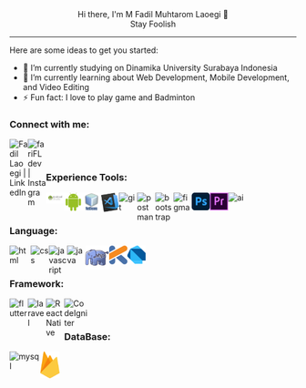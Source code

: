 


<div align="center"> Hi there, I'm M Fadil Muhtarom Laoegi 👋 </div>
<div align="center">Stay Foolish</div>

<hr>

Here are some ideas to get you started:

- 🔭 I’m currently studying on Dinamika University Surabaya Indonesia
- 🌱 I’m currently learning about Web Development, Mobile Development, and Video Editing
- ⚡ Fun fact:  I love to play game and Badminton


 ### Connect with me:

<a target="blank" href="https://www.linkedin.com/in/fadil-laoegi-b632a3204/"><img align="left" alt="Fadil Laoegi | LinkedIn" width="32px" src="https://cdn-icons-png.flaticon.com/512/174/174857.png" /></a>
<a target="blank" href="https://www.instagram.com/fdlml_/"><img align="left" alt="fariFLdev | Instagram" width="32px" src="https://static.cdnlogo.com/logos/i/92/instagram.svg" /></a>


<br/><br/>

### Experience Tools: 
<div>
 <img align="left" alt="androidstudio" width="32px" src="https://raw.githubusercontent.com/fadillaoegi/APIMyAssets/refs/heads/master/logo/Programming/Android%20Studio.png" />
 <img align="left" alt="androidstudio" width="32px" src="https://raw.githubusercontent.com/fadillaoegi/APIMyAssets/refs/heads/master/logo/Programming/Android.png" />
 <img align="left" alt="netbean" width="32px" src="https://raw.githubusercontent.com/fadillaoegi/APIMyAssets/master/logo/NetBeans.png" />
 <img align="left" alt="vscode" width="32px" src="https://raw.githubusercontent.com/fadillaoegi/APIMyAssets/master/logo/Vscode.png" />
 <img align="left" alt="git" width="32px" src="https://upload.wikimedia.org/wikipedia/commons/thumb/3/3f/Git_icon.svg/1024px-Git_icon.svg.png" />
 <img align="left" alt="postman" width="32px" src="https://images.seeklogo.com/logo-png/32/1/postman-logo-png_seeklogo-321406.png" />
 <img align="left" alt="bootstrap" width="32px" src="https://upload.wikimedia.org/wikipedia/commons/thumb/b/b2/Bootstrap_logo.svg/1280px-Bootstrap_logo.svg.png" />
 <img align="left" alt="figma" width="32px" src="https://upload.wikimedia.org/wikipedia/commons/3/33/Figma-logo.svg" /> 
 <img align="left" alt="photoshop" width="32px" src="https://raw.githubusercontent.com/fadillaoegi/APIMyAssets/master/logo/ps.png" />
 <img align="left" alt="premiere" width="32px" src="https://raw.githubusercontent.com/fadillaoegi/APIMyAssets/master/logo/pr.png" />
 <img align="left" alt="ai" width="32px" src="https://www.vectorlogo.zone/logos/adobe_illustrator/adobe_illustrator-icon.svg" />
</div>

<br/><br/>

### Language:
<div>
 <img align="left" alt="html" width="37px" src="https://icon-library.com/images/html5-icon/html5-icon-13.jpg" />
 <img align="left" alt="css" width="32px" src="https://cdn.iconscout.com/icon/free/png-256/css-131-722685.png" />
 <img align="left" alt="javascript" width="32px" src="https://upload.wikimedia.org/wikipedia/commons/thumb/9/99/Unofficial_JavaScript_logo_2.svg/1024px-Unofficial_JavaScript_logo_2.svg.png" />
 <img align="left" alt="java" width="32px" src="https://upload.wikimedia.org/wikipedia/de/e/e1/Java-Logo.svg" />
 <img align="left" alt="php" width="42px" src="https://raw.githubusercontent.com/fadillaoegi/APIMyAssets/master/logo/Php.png" />
 <img align="left" alt="kotlin" width="32px" src="https://raw.githubusercontent.com/fadillaoegi/APIMyAssets/master/logo/kotlin.png" />
 <img align="left" alt="dart" width="32px" src="https://raw.githubusercontent.com/fadillaoegi/APIMyAssets/master/logo/dart.png" />
</div>


<br/> <br/>

### Framework:
<div>
 <img align="left" alt="flutter" width="32px" src="https://www.vectorlogo.zone/logos/flutterio/flutterio-icon.svg" /> 
 <img align="left" alt="laravel" width="32px" src="https://upload.wikimedia.org/wikipedia/commons/thumb/9/9a/Laravel.svg/1969px-Laravel.svg.png" />
 <img align="left" alt="ReactNative" width="32px" src="https://reactnative.dev/img/header_logo.svg" />
 <img align="left" alt="CodeIgniter" width="42px" src="https://cdn.iconscout.com/icon/free/png-256/free-codeigniter-4-1175201.png?f=webp" />
</div>

<br/><br/>

### DataBase:
<div>
 <img align="left" alt="mysql" width="54px" src="https://download.logo.wine/logo/MySQL/MySQL-Logo.wine.png" />
 <!--<img align="left" alt="mysql" width="54px" src="https://raw.githubusercontent.com/fadillaoegi/APIMyAssets/master/logo/My_sql.png" />-->
 <img align="left" alt="firebase" width="34px" src="https://raw.githubusercontent.com/fadillaoegi/APIMyAssets/master/logo/firebase.png" />

 <!-- ![flutter](https://user-images.githubusercontent.com/58667496/180014842-1fead90f-1ba3-4eb3-9805-5859ac549785.png) -->
</div>

